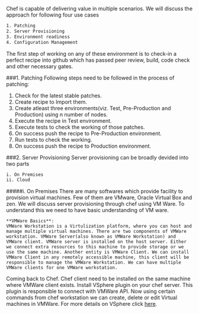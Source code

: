 Chef is capable of delivering value in multiple scenarios. We will discuss the approach for following four use cases

```sh
1. Patching
2. Server Provisioning
3. Environment readiness
4. Configuration Management
```

The first step of working on any of these environment is to check-in a perfect recipe into github which has passed peer review, build, code check and other necessary gates.


###1. Patching
Following steps need to be followed in the process of patching:

1. Check for the latest stable patches.
2. Create recipe to Import them.
3. Create atleast three environments(viz. Test, Pre-Production and Production) using n number of nodes.
4. Execute the recipe in Test environment.
5. Execute tests to check the working of those patches.
6. On success push the recipe to Pre-Production environment.
7. Run tests to check the working.
8. On success push the recipe to Production environment.


###2. Server Provisioning
Server provisioning can be broadly devided into two parts
```sh
i. On Premises
ii. Cloud
```
#####i. On Premises
There are many softwares which provide facility to provision virtual machines. Few of them are VMware, Oracle Virtual Box and zen. We will discuss server provisioning through chef using VM Ware. To understand this we need to have basic understanding of VM ware.
```
**VMWare Basics**:
VMWare Workstation is a Virtulization platform, where you can host and manage multiple virtual machines. There are two components of VMWare workstation. VMWare Server(also known as VMWare Workstation) and VMWare client. VMWare server is installed on the host server. Either we connect extra resources to this machine to provide storage or we use the same machine. Another entity is VMWare Client. We can install VMWare Client in any remotely accessible machine, this client will be responsible to manage the VMWare Workstation. We can have multiple VMWare clients for one VMWare workstation.  
```
Coming back to Chef. Chef client need to be installed on the same machine where VMWare client exists. Install VSphere plugin on your chef server. This plugin is responsible to connect with VMWare API. Now using certain commands from chef workstation we can create, delete or edit Virtual machines in VMWare. For more details on VSphere click [here](https://github.com/CenturyLinkCloud/chef-provisioning-vsphere).



